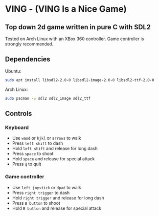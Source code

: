 # VING - (VING Is a Nice Game)

## Top down 2d game written in pure C with SDL2 

Tested on Arch Linux with an XBox 360 controller. Game controller is strongly 
recommended.

## Dependencies

Ubuntu:

```bash
sudo apt install libsdl2-2.0-0 libsdl2-image-2.0-0 libsdl2-ttf-2.0-0
```

Arch Linux:

```bash
sudo pacman -S sdl2 sdl2_image sdl2_ttf
```

## Controls

### Keyboard

* Use `wasd` or `hjkl` or `arrows` to walk
* Press `left shift` to dash
* Hold `left shift` and release for long dash
* Press `space` to shoot
* Hold `space` and release for special attack
* Press `q` to quit

### Game controller

* Use `left joystick` or `dpad` to walk
* Press `right trigger` to dash
* Hold `right trigger` and release for long dash
* Press `B button` to shoot
* Hold `B button` and release for special attack

